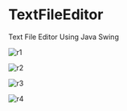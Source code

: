 # TextFileEditor
Text File Editor Using Java Swing

![r1](https://user-images.githubusercontent.com/46367703/111859387-ec334180-8916-11eb-82e4-168d9bc97a1c.png)


![r2](https://user-images.githubusercontent.com/46367703/111859388-edfd0500-8916-11eb-89e4-ca46052c1dd7.png)


![r3](https://user-images.githubusercontent.com/46367703/111859390-f05f5f00-8916-11eb-87c5-b6230532cf5e.png)


![r4](https://user-images.githubusercontent.com/46367703/111859393-f3f2e600-8916-11eb-8b2c-f02cc30f56d6.png)
